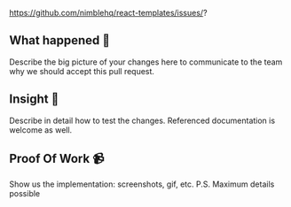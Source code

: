 https://github.com/nimblehq/react-templates/issues/?

## What happened 👀

Describe the big picture of your changes here to communicate to the team why we should accept this pull request.

## Insight 📝

Describe in detail how to test the changes. Referenced documentation is welcome as well.

## Proof Of Work 📹

Show us the implementation: screenshots, gif, etc. P.S. Maximum details possible
